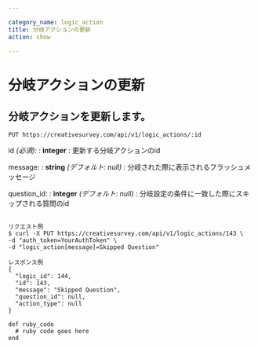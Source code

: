 ```yaml
---

category_name: logic_action
title: 分岐アクションの更新
action: show

---
```


# 分岐アクションの更新

## 分岐アクションを更新します。

`PUT https://creativesurvey.com/api/v1/logic_actions/:id`

id _(必須)_:
: __integer__
: 更新する分岐アクションのid

message:
: __string__ _(デフォルト: null)_
: 分岐された際に表示されるフラッシュメッセージ

question_id:
: __integer__ _(デフォルト: null)_
: 分岐設定の条件に一致した際にスキップされる質問のid

~~~

リクエスト例
$ curl -X PUT https://creativesurvey.com/api/v1/logic_actions/143 \
-d "auth_token=YourAuthToken" \
-d "logic_action[message]=Skipped Question"

レスポンス例
{
  "logic_id": 144,
  "id": 143,
  "message": "Skipped Question",
  "question_id": null,
  "action_type": null
}

~~~

~~~
def ruby_code
  # ruby code goes here
end
~~~

